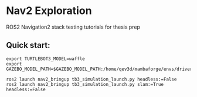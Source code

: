 # Nav2 Exploration
ROS2 Navigation2 stack testing tutorials for thesis prep

## Quick start:

```
export TURTLEBOT3_MODEL=waffle
export GAZEBO_MODEL_PATH=$GAZEBO_MODEL_PATH:/home/qev3d/mambaforge/envs/driverless_env/share/turtlebot3_gazebo/models
```

```
ros2 launch nav2_bringup tb3_simulation_launch.py headless:=False
ros2 launch nav2_bringup tb3_simulation_launch.py slam:=True headless:=False
```
